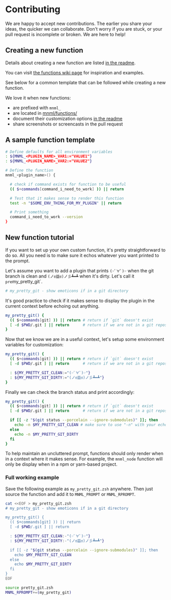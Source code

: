 # Contributing

We are happy to accept new contributions. The earlier you share your ideas, the quicker we can collaborate.
Don't worry if you are stuck, or your pull request is incomplete or broken. We are here to help!

## Creating a new function

Details about creating a new function are listed [in the readme][].

You can visit [the functions wiki page][] for inspiration and examples.

See below for a common template that can be followed while creating a new function.

We love it when new functions:

* are prefixed with `mnml_`
* are located in [mnml/functions/](mnml/functions)
* document their customization options [in the readme][]
* share screenshots or screencasts in the pull request

## A sample function template

``` zsh
# Define defaults for all environment variables
: ${MNML_<PLUGIN_NAME>_VAR1:="VALUE1"}
: ${MNML_<PLUGIN_NAME>_VAR2:="VALUE2"}

# Define the function
mnml_<plugin_name>() {

  # check if command exists for function to be useful
  (( $+commands[command_i_need_to_work] )) || return

  # Test that it makes sense to render this function
  test -n "$SOME_ENV_THING_FOR_MY_PLUGIN" || return

  # Print something
  command_i_need_to_work --version
}
```

## New function tutorial

If you want to set up your own custom function, it's pretty straightforward to do
so. All you need is to make sure it echos whatever you want printed to the prompt.

Let's assume you want to add a plugin that prints `(☞ﾟ∀ﾟ)☞` when the git branch
is clean and `(ノಠ益ಠ)ノ彡┻━┻` when it's dirty. Let's call it `pre`my_pretty_git`.

```zsh
# my_pretty_git - show emoticons if in a git directory
```

It's good practice to check if it makes sense to display the plugin in the current context before echoing out anything.

```sh
my_pretty_git() {
  (( $+commands[git] )) || return # return if `git` doesn't exist
  [ -d $PWD/.git ] || return      # return if we are not in a git repository
}
```

Now that we know we are in a useful context, let's setup some environment variables for customization:

```sh
my_pretty_git() {
  (( $+commands[git] )) || return # return if `git` doesn't exist
  [ -d $PWD/.git ] || return      # return if we are not in a git repository

  : ${MY_PRETTY_GIT_CLEAN:="(☞ﾟ∀ﾟ)☞"}
  : ${MY_PRETTY_GIT_DIRTY:="(ノಠ益ಠ)ノ彡┻━┻"}
}
```

Finally we can check the branch status and print accordingly:

```sh
my_pretty_git() {
  (( $+commands[git] )) || return # return if `git` doesn't exist
  [ -d $PWD/.git ] || return      # return if we are not in a git repository

  if [[ -z "$(git status --porcelain --ignore-submodules)" ]]; then
    echo -n $MY_PRETTY_GIT_CLEAN # make sure to use "-n" with your echo!
  else
    echo -n $MY_PRETTY_GIT_DIRTY
  fi
}
```

To help maintain an uncluttered prompt, functions should only render when in a
context where it makes sense. For example, the `mnml_node` function
will only be display when in a npm or yarn-based project.

### Full working example

Save the following example as `my_pretty_git.zsh` anywhere.
Then just source the function and add it to `MNML_PROMPT` or `MNML_RPROMPT`.

```sh
cat <<EOF > my_pretty_git.zsh
# my_pretty_git - show emoticons if in a git directory

my_pretty_git() {
  (( $+commands[git] )) || return
  [ -d $PWD/.git ] || return

  : ${MY_PRETTY_GIT_CLEAN:-"(☞ﾟ∀ﾟ)☞"}
  : ${MY_PRETTY_GIT_DIRTY:-"(ノಠ益ಠ)ノ彡┻━┻"}

  if [[ -z "$(git status --porcelain --ignore-submodules)" ]]; then
    echo $MY_PRETTY_GIT_CLEAN
  else
    echo $MY_PRETTY_GIT_DIRTY
  fi
}
EOF

source pretty_git.zsh
MNML_RPROMPT+=(my_pretty_git)
```

[in the readme]: https://github.com/mnml-zsh/mnml/blob/master/readme.md
[the functions wiki page]: https://github.com/mnml-zsh/mnml/wiki/functions
